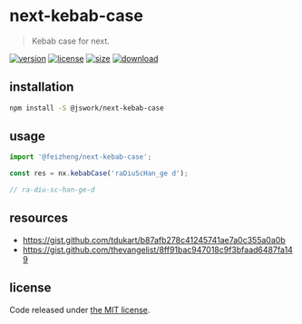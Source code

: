 # next-kebab-case
> Kebab case for next.

[![version][version-image]][version-url]
[![license][license-image]][license-url]
[![size][size-image]][size-url]
[![download][download-image]][download-url]

## installation
```bash
npm install -S @jswork/next-kebab-case
```

## usage
```js
import '@feizheng/next-kebab-case';

const res = nx.kebabCase('raDiuScHan_ge d');

// ra-diu-sc-han-ge-d
```

## resources
- https://gist.github.com/tdukart/b87afb278c41245741ae7a0c355a0a0b
- https://gist.github.com/thevangelist/8ff91bac947018c9f3bfaad6487fa149

## license
Code released under [the MIT license](https://github.com/afeiship/next-kebab-case/blob/master/LICENSE.txt).

[version-image]: https://img.shields.io/npm/v/@jswork/next-kebab-case
[version-url]: https://npmjs.org/package/@jswork/next-kebab-case

[license-image]: https://img.shields.io/npm/l/@jswork/next-kebab-case
[license-url]: https://github.com/afeiship/next-kebab-case/blob/master/LICENSE.txt

[size-image]: https://img.shields.io/bundlephobia/minzip/@jswork/next-kebab-case
[size-url]: https://github.com/afeiship/next-kebab-case/blob/master/dist/next-kebab-case.min.js

[download-image]: https://img.shields.io/npm/dm/@jswork/next-kebab-case
[download-url]: https://www.npmjs.com/package/@jswork/next-kebab-case
